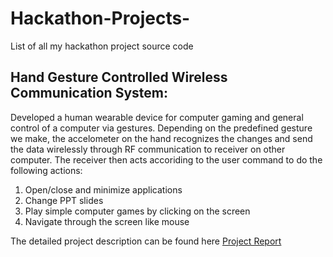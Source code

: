 # Hackathon-Projects-
List of all my hackathon project source code 

## Hand Gesture Controlled Wireless Communication System: 

Developed a human wearable device for computer gaming and general control of a computer via gestures. Depending on the predefined gesture we make, the accelometer on the hand recognizes the changes and send the data wirelessly through RF communication to receiver on other computer. The receiver then acts accoriding to the user command to do the following actions:

1) Open/close and minimize applications
2) Change PPT slides 
3) Play simple computer games by clicking on the screen
4) Navigate through the screen like mouse

The detailed project description can be found here [Project Report](https://github.com/sand47/Hackathon-Projects-/blob/master/Hand%20Gesture%20Controlled%20Wireless%20Communication/Project%20Report.pdf)
